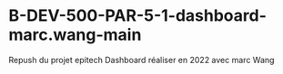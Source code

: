 # B-DEV-500-PAR-5-1-dashboard-marc.wang-main
 Repush du projet epitech Dashboard réaliser en 2022 avec marc Wang
